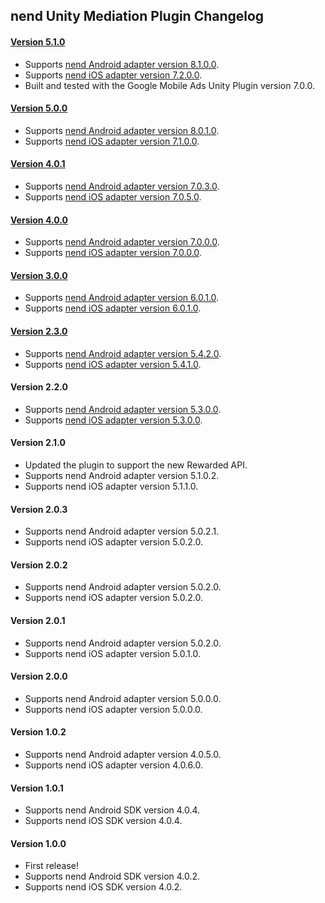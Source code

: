 ## nend Unity Mediation Plugin Changelog

#### [Version 5.1.0](https://dl.google.com/googleadmobadssdk/mediation/unity/nend/NendUnityAdapter-5.1.0.zip)

- Supports [nend Android adapter version 8.1.0.0](https://github.com/googleads/googleads-mobile-android-mediation/blob/master/ThirdPartyAdapters/nend/CHANGELOG.md#version-8100).
- Supports [nend iOS adapter version 7.2.0.0](https://github.com/googleads/googleads-mobile-ios-mediation/blob/master/adapters/Nend/CHANGELOG.md#version-7200).
- Built and tested with the Google Mobile Ads Unity Plugin version 7.0.0.

#### [Version 5.0.0](https://dl.google.com/googleadmobadssdk/mediation/unity/nend/NendUnityAdapter-5.0.0.zip)

- Supports [nend Android adapter version 8.0.1.0](https://github.com/googleads/googleads-mobile-android-mediation/blob/master/ThirdPartyAdapters/nend/CHANGELOG.md#version-8010).
- Supports [nend iOS adapter version 7.1.0.0](https://github.com/googleads/googleads-mobile-ios-mediation/blob/master/adapters/Nend/CHANGELOG.md#version-7100).

#### [Version 4.0.1](https://dl.google.com/googleadmobadssdk/mediation/unity/nend/NendUnityAdapter-4.0.1.zip)

- Supports [nend Android adapter version 7.0.3.0](https://github.com/googleads/googleads-mobile-android-mediation/blob/master/ThirdPartyAdapters/nend/CHANGELOG.md#version-7030).
- Supports [nend iOS adapter version 7.0.5.0](https://github.com/googleads/googleads-mobile-ios-mediation/blob/master/adapters/Nend/CHANGELOG.md#version-7050).

#### [Version 4.0.0](https://dl.google.com/googleadmobadssdk/mediation/unity/nend/NendUnityAdapter-4.0.0.zip)

- Supports [nend Android adapter version 7.0.0.0](https://github.com/googleads/googleads-mobile-android-mediation/blob/master/ThirdPartyAdapters/nend/CHANGELOG.md#version-7000).
- Supports [nend iOS adapter version 7.0.0.0](https://github.com/googleads/googleads-mobile-ios-mediation/blob/master/adapters/Nend/CHANGELOG.md#version-7000).

#### [Version 3.0.0](https://dl.google.com/googleadmobadssdk/mediation/unity/nend/NendUnityAdapter-3.0.0.zip)

- Supports [nend Android adapter version 6.0.1.0](https://github.com/googleads/googleads-mobile-android-mediation/blob/master/ThirdPartyAdapters/nend/CHANGELOG.md#version-6010).
- Supports [nend iOS adapter version 6.0.1.0](https://github.com/googleads/googleads-mobile-ios-mediation/blob/master/adapters/Nend/CHANGELOG.md#version-6010).

#### [Version 2.3.0](https://dl.google.com/googleadmobadssdk/mediation/unity/nend/NendUnityAdapter-2.3.0.zip)

- Supports [nend Android adapter version 5.4.2.0](https://github.com/googleads/googleads-mobile-android-mediation/blob/master/ThirdPartyAdapters/nend/CHANGELOG.md#version-5420).
- Supports [nend iOS adapter version 5.4.1.0](https://github.com/googleads/googleads-mobile-ios-mediation/blob/master/adapters/Nend/CHANGELOG.md#version-5410).

#### Version 2.2.0

- Supports [nend Android adapter version 5.3.0.0](https://github.com/googleads/googleads-mobile-android-mediation/blob/master/ThirdPartyAdapters/nend/CHANGELOG.md#nend-android-mediation-adapter-changelog).
- Supports [nend iOS adapter version 5.3.0.0](https://github.com/googleads/googleads-mobile-ios-mediation/blob/master/adapters/Nend/CHANGELOG.md#version-5300).

#### Version 2.1.0

- Updated the plugin to support the new Rewarded API.
- Supports nend Android adapter version 5.1.0.2.
- Supports nend iOS adapter version 5.1.1.0.

#### Version 2.0.3

- Supports nend Android adapter version 5.0.2.1.
- Supports nend iOS adapter version 5.0.2.0.

#### Version 2.0.2

- Supports nend Android adapter version 5.0.2.0.
- Supports nend iOS adapter version 5.0.2.0.

#### Version 2.0.1

- Supports nend Android adapter version 5.0.2.0.
- Supports nend iOS adapter version 5.0.1.0.

#### Version 2.0.0

- Supports nend Android adapter version 5.0.0.0.
- Supports nend iOS adapter version 5.0.0.0.

#### Version 1.0.2

- Supports nend Android adapter version 4.0.5.0.
- Supports nend iOS adapter version 4.0.6.0.

#### Version 1.0.1

- Supports nend Android SDK version 4.0.4.
- Supports nend iOS SDK version 4.0.4.

#### Version 1.0.0

- First release!
- Supports nend Android SDK version 4.0.2.
- Supports nend iOS SDK version 4.0.2.
